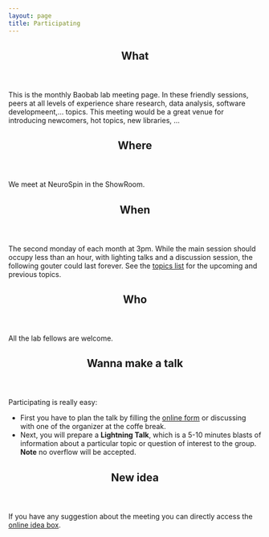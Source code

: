 ```yaml
---
layout: page
title: Participating
---
```



<header class="major">
  <h2>What</h2>
</header>

This is the monthly Baobab lab meeting page. In these friendly sessions,
peers at all levels of experience share research, data analysis,
software developmeent,... topics. This meeting would be a great venue
for introducing newcomers, hot topics, new libraries, ...

<header class="major">
  <h2>Where</h2>
</header>

We meet at NeuroSpin in the ShowRoom.

<header class="major">
  <h2>When</h2>
</header>

The second monday of each month at 3pm.
While the main session should occupy less than an hour, with lighting talks
and a discussion session, the following gouter could last forever.
See the [topics list]({{site.url}}{{site.baseurl}}/events.html)
for the upcoming and previous topics.

<header class="major">
  <h2>Who</h2>
</header>

All the lab fellows are welcome.

<header class="major">
  <h2>Wanna make a talk</h2>
</header>

Participating is really easy:

* First you have to plan the talk by filling the [online form](https://github.com/baobablab/labmeeting/issues/new/choose)
or discussing with one of the organizer at the coffe break.</li>
* Next, you will prepare a **Lightning Talk**, which is a 5-10 minutes blasts of information about a particular topic or
question of interest to the group. **Note** no overflow will be accepted.

<header class="major">
  <h2>New idea</h2>
</header>

If you have any suggestion about the meeting you can directly access the
[online idea box](https://github.com/baobablab/labmeeting/issues/new/choose).
